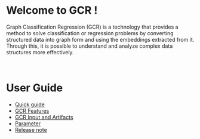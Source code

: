 # Welcome to GCR !

Graph Classification Regression (GCR) is a technology that provides a method to solve classification or regression problems by converting structured data into graph form and using the embeddings extracted from it. Through this, it is possible to understand and analyze complex data structures more effectively.

<BR/>

# User Guide
- [Quick guide](https://mellerikat.com/user_guide/data_scientist_guide/ai_contents/gcr/)
- [GCR Features](https://mellerikat.com/user_guide/data_scientist_guide/ai_contents/gcr/features)
- [GCR Input and Artifacts](https://mellerikat.com/user_guide/data_scientist_guide/ai_contents/gcr/data)
- [Parameter](https://mellerikat.com/user_guide/data_scientist_guide/ai_contents/gcr/parameter)
- [Release note](https://mellerikat.com/user_guide/data_scientist_guide/ai_contents/gcr/release)

